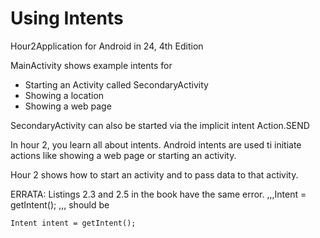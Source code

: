 # Using Intents
Hour2Application for Android in 24, 4th Edition

MainActivity shows example intents for
- Starting an Activity called SecondaryActivity
- Showing a location
- Showing a web page

SecondaryActivity can also be started via the implicit intent Action.SEND

In hour 2, you learn all about intents.  Android intents are used ti initiate actions 
like showing a web page or starting an activity.  

Hour 2 shows how to start an activity and to pass data to that activity.

ERRATA:
Listings 2.3 and 2.5 in the book have the same error.
,,,Intent = getIntent(); ,,,
should be 

```
Intent intent = getIntent();
```



